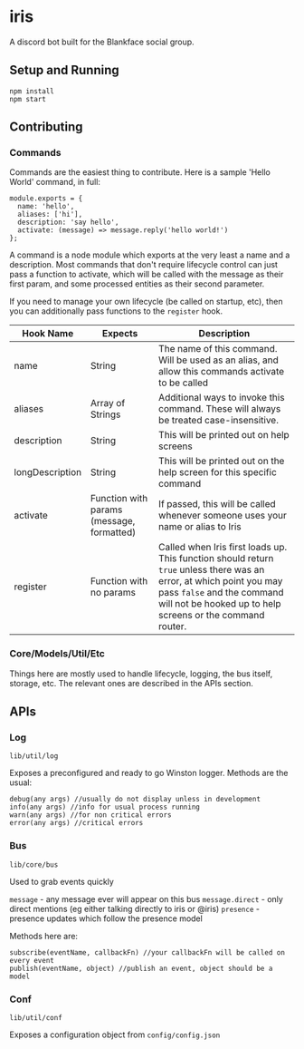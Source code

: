 # iris

A discord bot built for the Blankface social group.

## Setup and Running
```
npm install
npm start
```

## Contributing

### Commands

Commands are the easiest thing to contribute. Here is a sample 'Hello World' command, in full:

```
module.exports = {
  name: 'hello',
  aliases: ['hi'],
  description: 'say hello',
  activate: (message) => message.reply('hello world!')
};
```

A command is a node module which exports at the very least a name and a description. Most commands that don't require lifecycle control can just pass a function to activate, which will be called with the message as their first param, and some processed entities as their second parameter.

If you need to manage your own lifecycle (be called on startup, etc), then you can additionally pass functions to the `register` hook.

|Hook Name | Expects | Description |
|----------|---------|-------------|
|name      | String  | The name of this command. Will be used as an alias, and allow this commands activate to be called |
|aliases   | Array of Strings | Additional ways to invoke this command. These will always be treated case-insensitive. |
|description| String | This will be printed out on help screens |
|longDescription| String | This will be printed out on the help screen for this specific command |
|activate| Function with params (message, formatted) | If passed, this will be called whenever someone uses your name or alias to Iris |
|register| Function with no params | Called when Iris first loads up. This function should return `true` unless there was an error, at which point you may pass `false` and the command will not be hooked up to help screens or the command router. |

### Core/Models/Util/Etc

Things here are mostly used to handle lifecycle, logging, the bus itself, storage, etc. The relevant ones are described in the APIs section.

## APIs

### Log
`lib/util/log`

Exposes a preconfigured and ready to go Winston logger. Methods are the usual:
```
debug(any args) //usually do not display unless in development
info(any args) //info for usual process running
warn(any args) //for non critical errors
error(any args) //critical errors
```

### Bus
`lib/core/bus`

Used to grab events quickly

`message` - any message ever will appear on this bus
`message.direct` - only direct mentions (eg either talking directly to iris or @iris)
`presence` - presence updates which follow the presence model

Methods here are:
```
subscribe(eventName, callbackFn) //your callbackFn will be called on every event
publish(eventName, object) //publish an event, object should be a model
```

### Conf
`lib/util/conf`

Exposes a configuration object from `config/config.json`
